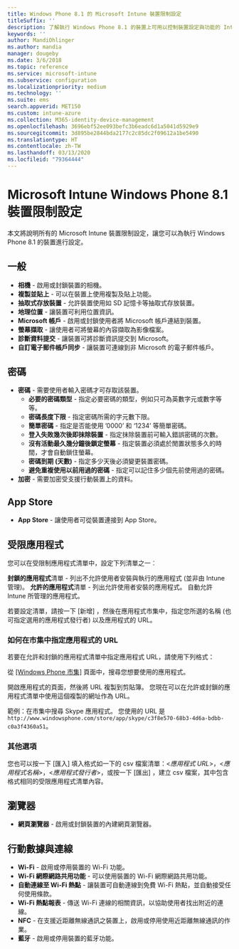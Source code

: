 ```yaml
---
title: Windows Phone 8.1 的 Microsoft Intune 裝置限制設定
titleSuffix: ''
description: 了解執行 Windows Phone 8.1 的裝置上可用以控制裝置設定與功能的 Intune 設定。
keywords: ''
author: MandiOhlinger
ms.author: mandia
manager: dougeby
ms.date: 3/6/2018
ms.topic: reference
ms.service: microsoft-intune
ms.subservice: configuration
ms.localizationpriority: medium
ms.technology: ''
ms.suite: ems
search.appverid: MET150
ms.custom: intune-azure
ms.collection: M365-identity-device-management
ms.openlocfilehash: 3696ebf52ee093befc3b6eadc6d1a5041d5929e9
ms.sourcegitcommit: 3d895be2844bda2177c2c85dc2f09612a1be5490
ms.translationtype: HT
ms.contentlocale: zh-TW
ms.lasthandoff: 03/13/2020
ms.locfileid: "79364444"
---
```

# <a name="microsoft-intune-windows-phone-81-device-restriction-settings"></a>Microsoft Intune Windows Phone 8.1 裝置限制設定



本文將說明所有的 Microsoft Intune 裝置限制設定，讓您可以為執行 Windows Phone 8.1 的裝置進行設定。


## <a name="general"></a>一般

- **相機** - 啟用或封鎖裝置的相機。
- **複製並貼上** - 可以在裝置上使用複製及貼上功能。
- **抽取式存放裝置** - 允許裝置使用如 SD 記憶卡等抽取式存放裝置。
- **地理位置** - 讓裝置可利用位置資訊。
- **Microsoft 帳戶** - 啟用或封鎖使用者將 Microsoft 帳戶連結到裝置。
- **螢幕擷取** - 讓使用者可將螢幕的內容擷取為影像檔案。
- **診斷資料提交** - 讓裝置可將診斷資訊提交到 Microsoft。
- **自訂電子郵件帳戶同步** - 讓裝置可連線到非 Microsoft 的電子郵件帳戶。

## <a name="password"></a>密碼

- **密碼** - 需要使用者輸入密碼才可存取該裝置。
  - **必要的密碼類型** - 指定必要密碼的類型，例如只可為英數字元或數字等等。
  - **密碼長度下限** - 指定密碼所需的字元數下限。
  - **簡單密碼** - 指定是否能使用 ’0000’ 和 ‘1234’ 等簡單密碼。
  - **登入失敗幾次後即抹除裝置** - 指定抹除裝置前可輸入錯誤密碼的次數。
  - **沒有活動最久幾分鐘後鎖定螢幕** - 指定裝置必須處於閒置狀態多久的時間，才會自動鎖住螢幕。
  - **密碼到期 (天數)** - 指定多少天後必須變更裝置密碼。
  - **避免重複使用以前用過的密碼** - 指定可以記住多少個先前使用過的密碼。
- **加密** - 需要加密受支援行動裝置上的資料。

## <a name="app-store"></a>App Store

- **App Store** - 讓使用者可從裝置連接到 App Store。

## <a name="restricted-apps"></a>受限應用程式

您可以在受限制應用程式清單中，設定下列清單之一︰

**封鎖的應用程式**清單 - 列出不允許使用者安裝與執行的應用程式 (並非由 Intune 管理)。
**允許的應用程式**清單 - 列出允許使用者安裝的應用程式。 自動允許 Intune 所管理的應用程式。

若要設定清單，請按一下 [新增]  ，然後在應用程式市集中，指定您所選的名稱 (也可指定選用的應用程式發行者) 以及應用程式的 URL。

### <a name="how-to-specify-the-url-to-an-app-in-the-store"></a>如何在市集中指定應用程式的 URL

若要在允許和封鎖的應用程式清單中指定應用程式 URL，請使用下列格式：

從 [[Windows Phone 市集]](https://www.microsoft.com/store/apps/windows-phone) 頁面中，搜尋您想要使用的應用程式。

開啟應用程式的頁面，然後將 URL 複製到剪貼簿。 您現在可以在允許或封鎖的應用程式清單中使用這個複製的網址作為 URL。

範例：在市集中搜尋 Skype 應用程式。 您使用的 URL 是 `http://www.windowsphone.com/store/app/skype/c3f8e570-68b3-4d6a-bdbb-c0a3f4360a51`。



### <a name="additional-options"></a>其他選項

您也可以按一下 [匯入]  填入格式如一下的 csv 檔案清單：<*應用程式 URL*>，<*應用程式名稱*>，<*應用程式發行者*>，或按一下 [匯出]  ，建立 csv 檔案，其中包含格式相同的受限應用程式清單內容。


## <a name="browser"></a>瀏覽器

- **網頁瀏覽器** - 啟用或封鎖裝置的內建網頁瀏覽器。

## <a name="cellular-and-connectivity"></a>行動數據與連線

- **Wi-Fi** - 啟用或停用裝置的 Wi-Fi 功能。
- **Wi-Fi 網際網路共用功能** - 可以使用裝置的 Wi-Fi 網際網路共用功能。
- **自動連線至 Wi-Fi 熱點** - 讓裝置可自動連線到免費 Wi-Fi 熱點，並自動接受任何使用條款。
- **Wi-Fi 熱點報表** - 傳送 Wi-Fi 連線的相關資訊，以協助使用者找出附近的連線。
- **NFC** - 在支援近距離無線通訊之裝置上，啟用或停用使用近距離無線通訊的作業。
- **藍牙** - 啟用或停用裝置的藍牙功能。
